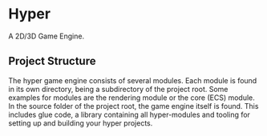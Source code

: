 # Hyper
A 2D/3D Game Engine.

## Project Structure
The hyper game engine consists of several modules. Each module is found in its own directory, being a subdirectory of the project root. Some examples for modules are the rendering module or the core (ECS) module. In the source folder of the project root, the game engine itself is found. This includes glue code, a library containing all hyper-modules and tooling for setting up and building your hyper projects.